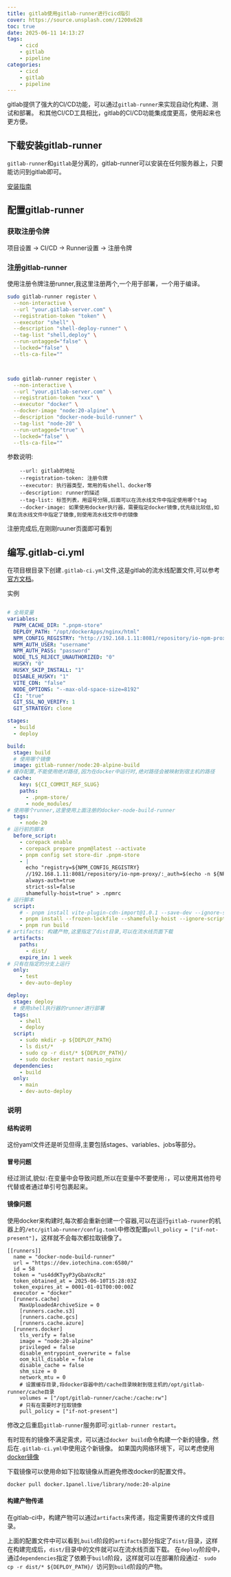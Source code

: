```yaml
---
title: gitlab使用gitlab-runner进行cicd指引
cover: https://source.unsplash.com//1200x628
toc: true
date: 2025-06-11 14:13:27
tags:
    - cicd
    - gitlab
    - pipeline
categories:
    - cicd
    - gitlab
    - pipeline
---
```


gitlab提供了强大的CI/CD功能，可以通过`gitlab-runner`来实现自动化构建、测试和部署。
和其他CI/CD工具相比，gitlab的CI/CD功能集成度更高，使用起来也更方便。

<!--more-->
## 下载安装gitlab-runner

`gitlab-runner`和`gitlab`是分离的，gitlab-runner可以安装在任何服务器上，只要能访问到gitlab即可。


[安装指南](https://docs.gitlab.com/runner/install)


## 配置gitlab-runner

### 获取注册令牌

项目设置 -> CI/CD -> Runner设置 -> 注册令牌

### 注册gitlab-runner

使用注册令牌注册runner,我这里注册两个,一个用于部署，一个用于编译。
```bash
sudo gitlab-runner register \
  --non-interactive \
  --url "your.gitlab-server.com" \
  --registration-token "token" \
  --executor "shell" \
  --description "shell-deploy-runner" \
  --tag-list "shell,deploy" \
  --run-untagged="false" \
  --locked="false" \
  --tls-ca-file=""



sudo gitlab-runner register \
  --non-interactive \
  --url "your.gitlab-server.com" \
  --registration-token "xxx" \
  --executor "docker" \
  --docker-image "node:20-alpine" \
  --description "docker-node-build-runner" \
  --tag-list "node-20" \
  --run-untagged="true" \
  --locked="false" \
  --tls-ca-file="" 
```


参数说明:

```--non-interactive: 非交互式注册
    --url: gitlab的地址
    --registration-token: 注册令牌
    --executor: 执行器类型，常用的有shell、docker等
    --description: runner的描述
    --tag-list: 标签列表，用逗号分隔,后面可以在流水线文件中指定使用哪个tag
    --docker-image: 如果使用docker执行器，需要指定docker镜像,优先级比较低,如果在流水线文件中指定了镜像,则使用流水线文件中的镜像
```

注册完成后,在刚刚ruuner页面即可看到

##  编写.gitlab-ci.yml

在项目根目录下创建`.gitlab-ci.yml`文件,这是gitlab的流水线配置文件,可以参考[官方文档](https://docs.gitlab.com/ee/ci/yaml/)。

实例
```yaml

# 全局变量
variables:
  PNPM_CACHE_DIR: ".pnpm-store"
  DEPLOY_PATH: "/opt/dockerApps/nginx/html"
  NPM_CONFIG_REGISTRY: "http://192.168.1.11:8081/repository/io-npm-proxy/"
  NPM_AUTH_USER: "username"
  NPM_AUTH_PASS: "password"
  NODE_TLS_REJECT_UNAUTHORIZED: "0"
  HUSKY: "0"
  HUSKY_SKIP_INSTALL: "1"
  DISABLE_HUSKY: "1"
  VITE_CDN: "false"
  NODE_OPTIONS: "--max-old-space-size=8192"
  CI: "true"
  GIT_SSL_NO_VERIFY: 1
  GIT_STRATEGY: clone

stages:
  - build
  - deploy

build:
  stage: build
  # 使用哪个镜像
  image: gitlab-runner/node:20-alpine-build
# 缓存配置,不能使用绝对路径,因为在docker中运行时,绝对路径会被映射到宿主机的路径
  cache:
    key: ${CI_COMMIT_REF_SLUG}
    paths:
      - .pnpm-store/
      - node_modules/
# 使用哪个runner,这里使用上面注册的docker-node-build-runner
  tags:
    - node-20
# 运行前的脚本
  before_script:
    - corepack enable
    - corepack prepare pnpm@latest --activate
    - pnpm config set store-dir .pnpm-store
    - |
      echo "registry=${NPM_CONFIG_REGISTRY}
      //192.168.1.11:8081/repository/io-npm-proxy/:_auth=$(echo -n ${NPM_AUTH_USER}:${NPM_AUTH_PASS} | base64)
      always-auth=true
      strict-ssl=false
      shamefully-hoist=true" > .npmrc
# 运行脚本
  script:
    # - pnpm install vite-plugin-cdn-import@1.0.1 --save-dev --ignore-scripts
    - pnpm install --frozen-lockfile --shamefully-hoist --ignore-scripts
    - pnpm run build
# artifacts: 构建产物,这里指定了dist目录,可以在流水线页面下载
  artifacts:
    paths:
      - dist/
    expire_in: 1 week
# 只有在指定的分支上运行
  only:
    - test
    - dev-auto-deploy

deploy:
  stage: deploy
  # 使用shell执行器的runner进行部署
  tags:
    - shell
    - deploy
  script:
    - sudo mkdir -p ${DEPLOY_PATH}
    - ls dist/*
    - sudo cp -r dist/* ${DEPLOY_PATH}/
    - sudo docker restart nasio_nginx
  dependencies:
    - build
  only:
    - main
    - dev-auto-deploy
```

### 说明

#### 结构说明

这份yaml文件还是听见但得,主要包括stages、variables、jobs等部分。


#### 冒号问题

经过测试,貌似`:`在变量中会导致问题,所以在变量中不要使用`:`，可以使用其他符号代替或者通过单引号包裹起来。

#### 镜像问题

使用docker来构建时,每次都会重新创建一个容器,可以在运行`gitlab-ruuner`的机器上的`/etc/gitlab-runner/config.toml`中修改配置`pull_policy = ["if-not-present"]`，这样就不会每次都拉取镜像了。

```
[[runners]]
  name = "docker-node-build-runner"
  url = "https://dev.iotechina.com:6580/"
  id = 58
  token = "us4ddKTyyP3yGbaVxcRz"
  token_obtained_at = 2025-06-10T15:28:03Z
  token_expires_at = 0001-01-01T00:00:00Z
  executor = "docker"
  [runners.cache]
    MaxUploadedArchiveSize = 0
    [runners.cache.s3]
    [runners.cache.gcs]
    [runners.cache.azure]
  [runners.docker]
    tls_verify = false
    image = "node:20-alpine"
    privileged = false
    disable_entrypoint_overwrite = false
    oom_kill_disable = false
    disable_cache = false
    shm_size = 0
    network_mtu = 0
    # 设置缓存目录,将docker容器中的/cache目录映射到宿主机的/opt/gitlab-runner/cache目录
    volumes = ["/opt/gitlab-runner/cache:/cache:rw"]
    # 只有在需要时才拉取镜像
    pull_policy = ["if-not-present"]
```

修改之后重启`gitlab-runner`服务即可:`gitlab-runner restart`。

有时现有的镜像不满足需求，可以通过`docker build`命令构建一个新的镜像，然后在`.gitlab-ci.yml`中使用这个新镜像。
如果国内网络环境下，可以考虑使用[docker镜像](https://github.com/dongyubin/DockerHub)

下载镜像可以使用命如下拉取镜像从而避免修改docker的配置文件。

```bash
docker pull docker.1panel.live/library/node:20-alpine
```

#### 构建产物传递

在gitlab-ci中，构建产物可以通过`artifacts`来传递，指定需要传递的文件或目录。

上面的配置文件中可以看到,`build`阶段的`artifacts`部分指定了`dist/`目录，这样在构建完成后，`dist/`目录中的文件就可以在流水线页面下载。
在`deploy`阶段中，通过`dependencies`指定了依赖于`build`阶段，这样就可以在部署阶段通过`- sudo cp -r dist/* ${DEPLOY_PATH}/
`访问到`build`阶段的产物。

